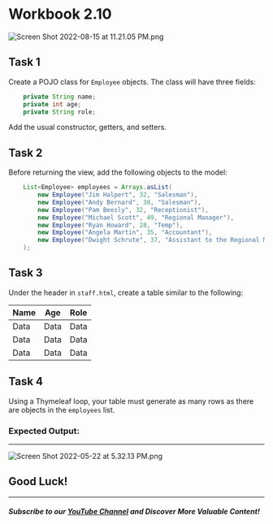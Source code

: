 # Workbook 2.10

![Screen Shot 2022-08-15 at 11.21.05 PM.png](https://firebasestorage.googleapis.com/v0/b/learnthepart-75aed.appspot.com/o/images%2Ff59eb27c-0a66-4857-89ce-72f83ba8aacb?alt=media&token=002060af-8cd2-4300-bb17-f86a274a544f)

## Task 1

Create a POJO class for `Employee` objects. The class will have three fields:
```java
    private String name;
    private int age;
    private String role;
```
Add the usual constructor, getters, and setters.

## Task 2

Before returning the view, add the following objects to the model:
```java
    List<Employee> employees = Arrays.asList(
        new Employee("Jim Halpert", 32, "Salesman"),
        new Employee("Andy Bernard", 38, "Salesman"),
        new Employee("Pam Beesly", 32, "Receptionist"),
        new Employee("Michael Scott", 49, "Regional Manager"),
        new Employee("Ryan Howard", 28, "Temp"),
        new Employee("Angela Martin", 35, "Accountant"),
        new Employee("Dwight Schrute", 37, "Assistant to the Regional Manager")
    );
```
## Task 3

Under the header in `staff.html`, create a table similar to the following:


| Name | Age | Role |
| --- | --- | --- |
| Data | Data | Data |
| Data | Data | Data |
| Data | Data | Data |

## Task 4

Using a Thymeleaf loop, your table must generate as many rows as there are objects in the `employees` list.

### **Expected Output:**
----
![Screen Shot 2022-05-22 at 5.32.13 PM.png](https://firebasestorage.googleapis.com/v0/b/learnthepart-75aed.appspot.com/o/images%2Febf37ff2-4070-4717-b078-23a2b4e31c3f?alt=media&token=679abe36-db4d-4dad-8285-2fcede6e888c)


## Good Luck!

--------
##### Subscribe to our [YouTube Channel](https://www.youtube.com/@RayanSlim087?sub_confirmation=1) and Discover More Valuable Content!